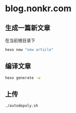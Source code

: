 # blog.nonkr.com

## 生成一篇新文章

在当前根目录下
```bash
hexo new "new article"
```

## 编译文章
```bash
hexo generate -w
```

## 上传
```bash
./autodepoly.sh
```
